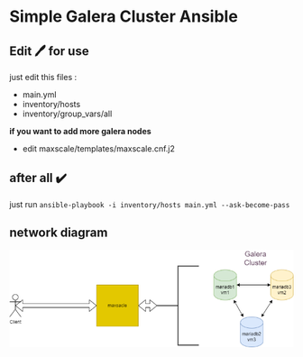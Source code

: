 # Simple Galera Cluster Ansible 

## Edit 🖊️ for use

just edit this files :

- main.yml
- inventory/hosts
- inventory/group_vars/all
  
**if you want to add more galera nodes**

- edit maxscale/templates/maxscale.cnf.j2


## after all ✔️

just run `ansible-playbook -i inventory/hosts main.yml --ask-become-pass`

## network diagram

<img src="img/maria-ha.png">